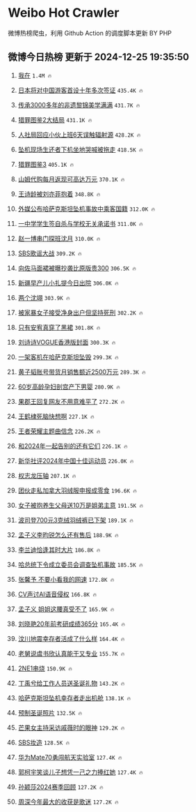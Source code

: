 # Weibo Hot Crawler 



微博热榜爬虫，利用 Github Action 的调度脚本更新 BY PHP 


## 微博今日热榜 更新于 2024-12-25 19:35:50 
1. [我在](https://s.weibo.com/weibo?q=%E6%88%91%E5%9C%A8&t=31&band_rank=1&Refer=top) `1.4M 🔥` 

1. [日本将对中国游客首设十年多次签证](https://s.weibo.com/weibo?q=%23%E6%97%A5%E6%9C%AC%E5%B0%86%E5%AF%B9%E4%B8%AD%E5%9B%BD%E6%B8%B8%E5%AE%A2%E9%A6%96%E8%AE%BE%E5%8D%81%E5%B9%B4%E5%A4%9A%E6%AC%A1%E7%AD%BE%E8%AF%81%23&t=31&band_rank=2&Refer=top) `435.4K 🔥` 

1. [传承3000多年的非遗黎锦美学满满](https://s.weibo.com/weibo?q=%23%E4%BC%A0%E6%89%BF3000%E5%A4%9A%E5%B9%B4%E7%9A%84%E9%9D%9E%E9%81%97%E9%BB%8E%E9%94%A6%E7%BE%8E%E5%AD%A6%E6%BB%A1%E6%BB%A1%23&t=31&band_rank=3&Refer=top) `431.7K 🔥` 

1. [猎罪图鉴2大结局](https://s.weibo.com/weibo?q=%E7%8C%8E%E7%BD%AA%E5%9B%BE%E9%89%B42%E5%A4%A7%E7%BB%93%E5%B1%80&t=31&band_rank=4&Refer=top) `431.1K 🔥` 

1. [人社局回应小伙上班6天误触辐射源](https://s.weibo.com/weibo?q=%23%E4%BA%BA%E7%A4%BE%E5%B1%80%E5%9B%9E%E5%BA%94%E5%B0%8F%E4%BC%99%E4%B8%8A%E7%8F%AD6%E5%A4%A9%E8%AF%AF%E8%A7%A6%E8%BE%90%E5%B0%84%E6%BA%90%23&t=31&band_rank=5&Refer=top) `428.2K 🔥` 

1. [坠机现场生还者下机坐地哭喊被拖走](https://s.weibo.com/weibo?q=%23%E5%9D%A0%E6%9C%BA%E7%8E%B0%E5%9C%BA%E7%94%9F%E8%BF%98%E8%80%85%E4%B8%8B%E6%9C%BA%E5%9D%90%E5%9C%B0%E5%93%AD%E5%96%8A%E8%A2%AB%E6%8B%96%E8%B5%B0%23&t=31&band_rank=6&Refer=top) `418.5K 🔥` 

1. [猎罪图鉴3](https://s.weibo.com/weibo?q=%E7%8C%8E%E7%BD%AA%E5%9B%BE%E9%89%B43&t=31&band_rank=7&Refer=top) `405.1K 🔥` 

1. [山姆代购每月返现可高达万元](https://s.weibo.com/weibo?q=%23%E5%B1%B1%E5%A7%86%E4%BB%A3%E8%B4%AD%E6%AF%8F%E6%9C%88%E8%BF%94%E7%8E%B0%E5%8F%AF%E9%AB%98%E8%BE%BE%E4%B8%87%E5%85%83%23&t=31&band_rank=8&Refer=top) `370.1K 🔥` 

1. [王诗龄被刘亦菲抱着](https://s.weibo.com/weibo?q=%23%E7%8E%8B%E8%AF%97%E9%BE%84%E8%A2%AB%E5%88%98%E4%BA%A6%E8%8F%B2%E6%8A%B1%E7%9D%80%23&t=31&band_rank=9&Refer=top) `348.8K 🔥` 

1. [外媒公布哈萨克斯坦坠机事故中乘客国籍](https://s.weibo.com/weibo?q=%23%E5%A4%96%E5%AA%92%E5%85%AC%E5%B8%83%E5%93%88%E8%90%A8%E5%85%8B%E6%96%AF%E5%9D%A6%E5%9D%A0%E6%9C%BA%E4%BA%8B%E6%95%85%E4%B8%AD%E4%B9%98%E5%AE%A2%E5%9B%BD%E7%B1%8D%23&t=31&band_rank=10&Refer=top) `312.0K 🔥` 

1. [一中学学生签自杀与学校无关承诺书](https://s.weibo.com/weibo?q=%23%E4%B8%80%E4%B8%AD%E5%AD%A6%E5%AD%A6%E7%94%9F%E7%AD%BE%E8%87%AA%E6%9D%80%E4%B8%8E%E5%AD%A6%E6%A0%A1%E6%97%A0%E5%85%B3%E6%89%BF%E8%AF%BA%E4%B9%A6%23&t=31&band_rank=11&Refer=top) `311.0K 🔥` 

1. [赵一博串门探班沈月](https://s.weibo.com/weibo?q=%23%E8%B5%B5%E4%B8%80%E5%8D%9A%E4%B8%B2%E9%97%A8%E6%8E%A2%E7%8F%AD%E6%B2%88%E6%9C%88%23&t=31&band_rank=12&Refer=top) `310.0K 🔥` 

1. [SBS歌谣大战](https://s.weibo.com/weibo?q=SBS%E6%AD%8C%E8%B0%A3%E5%A4%A7%E6%88%98&t=31&band_rank=13&Refer=top) `309.2K 🔥` 

1. [向佐马面裙被曝抄袭比原版贵300](https://s.weibo.com/weibo?q=%23%E5%90%91%E4%BD%90%E9%A9%AC%E9%9D%A2%E8%A3%99%E8%A2%AB%E6%9B%9D%E6%8A%84%E8%A2%AD%E6%AF%94%E5%8E%9F%E7%89%88%E8%B4%B5300%23&t=31&band_rank=14&Refer=top) `306.5K 🔥` 

1. [新疆早产儿小扎提今日出院](https://s.weibo.com/weibo?q=%23%E6%96%B0%E7%96%86%E6%97%A9%E4%BA%A7%E5%84%BF%E5%B0%8F%E6%89%8E%E6%8F%90%E4%BB%8A%E6%97%A5%E5%87%BA%E9%99%A2%23&t=31&band_rank=15&Refer=top) `306.0K 🔥` 

1. [两个沈翊](https://s.weibo.com/weibo?q=%E4%B8%A4%E4%B8%AA%E6%B2%88%E7%BF%8A&t=31&band_rank=16&Refer=top) `303.9K 🔥` 

1. [被家暴女子接受净身出户但坚持死刑](https://s.weibo.com/weibo?q=%23%E8%A2%AB%E5%AE%B6%E6%9A%B4%E5%A5%B3%E5%AD%90%E6%8E%A5%E5%8F%97%E5%87%80%E8%BA%AB%E5%87%BA%E6%88%B7%E4%BD%86%E5%9D%9A%E6%8C%81%E6%AD%BB%E5%88%91%23&t=31&band_rank=17&Refer=top) `302.2K 🔥` 

1. [只有安宥真穿了黑裙](https://s.weibo.com/weibo?q=%23%E5%8F%AA%E6%9C%89%E5%AE%89%E5%AE%A5%E7%9C%9F%E7%A9%BF%E4%BA%86%E9%BB%91%E8%A3%99%23&t=31&band_rank=18&Refer=top) `301.8K 🔥` 

1. [刘诗诗VOGUE香港版封面](https://s.weibo.com/weibo?q=%23%E5%88%98%E8%AF%97%E8%AF%97VOGUE%E9%A6%99%E6%B8%AF%E7%89%88%E5%B0%81%E9%9D%A2%23&t=31&band_rank=19&Refer=top) `300.3K 🔥` 

1. [一架客机在哈萨克斯坦坠毁](https://s.weibo.com/weibo?q=%23%E4%B8%80%E6%9E%B6%E5%AE%A2%E6%9C%BA%E5%9C%A8%E5%93%88%E8%90%A8%E5%85%8B%E6%96%AF%E5%9D%A6%E5%9D%A0%E6%AF%81%23&t=31&band_rank=20&Refer=top) `299.3K 🔥` 

1. [黄子韬账号带货月销售额近2500万元](https://s.weibo.com/weibo?q=%23%E9%BB%84%E5%AD%90%E9%9F%AC%E8%B4%A6%E5%8F%B7%E5%B8%A6%E8%B4%A7%E6%9C%88%E9%94%80%E5%94%AE%E9%A2%9D%E8%BF%912500%E4%B8%87%E5%85%83%23&t=31&band_rank=21&Refer=top) `289.3K 🔥` 

1. [60岁高龄孕妇剖宫产下男婴](https://s.weibo.com/weibo?q=%2360%E5%B2%81%E9%AB%98%E9%BE%84%E5%AD%95%E5%A6%87%E5%89%96%E5%AE%AB%E4%BA%A7%E4%B8%8B%E7%94%B7%E5%A9%B4%23&t=31&band_rank=22&Refer=top) `280.9K 🔥` 

1. [果郡王回复网友不用意难平了](https://s.weibo.com/weibo?q=%E6%9E%9C%E9%83%A1%E7%8E%8B%E5%9B%9E%E5%A4%8D%E7%BD%91%E5%8F%8B%E4%B8%8D%E7%94%A8%E6%84%8F%E9%9A%BE%E5%B9%B3%E4%BA%86&t=31&band_rank=23&Refer=top) `272.2K 🔥` 

1. [王鹤棣死脑快想啊](https://s.weibo.com/weibo?q=%23%E7%8E%8B%E9%B9%A4%E6%A3%A3%E6%AD%BB%E8%84%91%E5%BF%AB%E6%83%B3%E5%95%8A%23&t=31&band_rank=24&Refer=top) `227.1K 🔥` 

1. [王者荣耀主题曲信念](https://s.weibo.com/weibo?q=%23%E7%8E%8B%E8%80%85%E8%8D%A3%E8%80%80%E4%B8%BB%E9%A2%98%E6%9B%B2%E4%BF%A1%E5%BF%B5%23&t=31&band_rank=25&Refer=top) `226.2K 🔥` 

1. [和2024年一起告别的还有它们](https://s.weibo.com/weibo?q=%23%E5%92%8C2024%E5%B9%B4%E4%B8%80%E8%B5%B7%E5%91%8A%E5%88%AB%E7%9A%84%E8%BF%98%E6%9C%89%E5%AE%83%E4%BB%AC%23&t=31&band_rank=26&Refer=top) `226.1K 🔥` 

1. [新华社评2024年中国十佳运动员](https://s.weibo.com/weibo?q=%23%E6%96%B0%E5%8D%8E%E7%A4%BE%E8%AF%842024%E5%B9%B4%E4%B8%AD%E5%9B%BD%E5%8D%81%E4%BD%B3%E8%BF%90%E5%8A%A8%E5%91%98%23&t=31&band_rank=27&Refer=top) `226.0K 🔥` 

1. [权志龙压轴](https://s.weibo.com/weibo?q=%23%E6%9D%83%E5%BF%97%E9%BE%99%E5%8E%8B%E8%BD%B4%23&t=31&band_rank=28&Refer=top) `207.1K 🔥` 

1. [团伙走私加拿大羽绒服申报成零食](https://s.weibo.com/weibo?q=%23%E5%9B%A2%E4%BC%99%E8%B5%B0%E7%A7%81%E5%8A%A0%E6%8B%BF%E5%A4%A7%E7%BE%BD%E7%BB%92%E6%9C%8D%E7%94%B3%E6%8A%A5%E6%88%90%E9%9B%B6%E9%A3%9F%23&t=31&band_rank=29&Refer=top) `196.6K 🔥` 

1. [女子被抱养生父母送10万是姐弟主意](https://s.weibo.com/weibo?q=%23%E5%A5%B3%E5%AD%90%E8%A2%AB%E6%8A%B1%E5%85%BB%E7%94%9F%E7%88%B6%E6%AF%8D%E9%80%8110%E4%B8%87%E6%98%AF%E5%A7%90%E5%BC%9F%E4%B8%BB%E6%84%8F%23&t=31&band_rank=30&Refer=top) `191.5K 🔥` 

1. [波司登700元3克绒羽绒裤已下架](https://s.weibo.com/weibo?q=%23%E6%B3%A2%E5%8F%B8%E7%99%BB700%E5%85%833%E5%85%8B%E7%BB%92%E7%BE%BD%E7%BB%92%E8%A3%A4%E5%B7%B2%E4%B8%8B%E6%9E%B6%23&t=31&band_rank=31&Refer=top) `189.1K 🔥` 

1. [孟子义李昀锐怎么还有售后](https://s.weibo.com/weibo?q=%E5%AD%9F%E5%AD%90%E4%B9%89%E6%9D%8E%E6%98%80%E9%94%90%E6%80%8E%E4%B9%88%E8%BF%98%E6%9C%89%E5%94%AE%E5%90%8E&t=31&band_rank=32&Refer=top) `188.9K 🔥` 

1. [李兰迪恰逢其时大片](https://s.weibo.com/weibo?q=%23%E6%9D%8E%E5%85%B0%E8%BF%AA%E6%81%B0%E9%80%A2%E5%85%B6%E6%97%B6%E5%A4%A7%E7%89%87%23&t=31&band_rank=33&Refer=top) `186.8K 🔥` 

1. [哈总统下令成立委员会调查坠机事故](https://s.weibo.com/weibo?q=%23%E5%93%88%E6%80%BB%E7%BB%9F%E4%B8%8B%E4%BB%A4%E6%88%90%E7%AB%8B%E5%A7%94%E5%91%98%E4%BC%9A%E8%B0%83%E6%9F%A5%E5%9D%A0%E6%9C%BA%E4%BA%8B%E6%95%85%23&t=31&band_rank=34&Refer=top) `185.5K 🔥` 

1. [张馨予 不要小看我的网速](https://s.weibo.com/weibo?q=%E5%BC%A0%E9%A6%A8%E4%BA%88%20%E4%B8%8D%E8%A6%81%E5%B0%8F%E7%9C%8B%E6%88%91%E7%9A%84%E7%BD%91%E9%80%9F&t=31&band_rank=35&Refer=top) `172.8K 🔥` 

1. [CV声讨AI语音侵权](https://s.weibo.com/weibo?q=CV%E5%A3%B0%E8%AE%A8AI%E8%AF%AD%E9%9F%B3%E4%BE%B5%E6%9D%83&t=31&band_rank=36&Refer=top) `166.8K 🔥` 

1. [孟子义 姐姐这腰真受不了](https://s.weibo.com/weibo?q=%E5%AD%9F%E5%AD%90%E4%B9%89%20%E5%A7%90%E5%A7%90%E8%BF%99%E8%85%B0%E7%9C%9F%E5%8F%97%E4%B8%8D%E4%BA%86&t=31&band_rank=37&Refer=top) `165.9K 🔥` 

1. [刘晓艳20年前考研成绩365分](https://s.weibo.com/weibo?q=%E5%88%98%E6%99%93%E8%89%B320%E5%B9%B4%E5%89%8D%E8%80%83%E7%A0%94%E6%88%90%E7%BB%A9365%E5%88%86&t=31&band_rank=38&Refer=top) `165.4K 🔥` 

1. [汶川地震幸存者活成了什么样](https://s.weibo.com/weibo?q=%23%E6%B1%B6%E5%B7%9D%E5%9C%B0%E9%9C%87%E5%B9%B8%E5%AD%98%E8%80%85%E6%B4%BB%E6%88%90%E4%BA%86%E4%BB%80%E4%B9%88%E6%A0%B7%23&t=31&band_rank=39&Refer=top) `164.4K 🔥` 

1. [老舅说虞书欣认真能干又专业](https://s.weibo.com/weibo?q=%E8%80%81%E8%88%85%E8%AF%B4%E8%99%9E%E4%B9%A6%E6%AC%A3%E8%AE%A4%E7%9C%9F%E8%83%BD%E5%B9%B2%E5%8F%88%E4%B8%93%E4%B8%9A&t=31&band_rank=40&Refer=top) `155.7K 🔥` 

1. [2NE1串烧](https://s.weibo.com/weibo?q=2NE1%E4%B8%B2%E7%83%A7&t=31&band_rank=41&Refer=top) `150.9K 🔥` 

1. [丁禹兮给工作人员送圣诞礼物](https://s.weibo.com/weibo?q=%23%E4%B8%81%E7%A6%B9%E5%85%AE%E7%BB%99%E5%B7%A5%E4%BD%9C%E4%BA%BA%E5%91%98%E9%80%81%E5%9C%A3%E8%AF%9E%E7%A4%BC%E7%89%A9%23&t=31&band_rank=42&Refer=top) `143.2K 🔥` 

1. [哈萨克斯坦坠机幸存者走出机舱](https://s.weibo.com/weibo?q=%23%E5%93%88%E8%90%A8%E5%85%8B%E6%96%AF%E5%9D%A6%E5%9D%A0%E6%9C%BA%E5%B9%B8%E5%AD%98%E8%80%85%E8%B5%B0%E5%87%BA%E6%9C%BA%E8%88%B1%23&t=31&band_rank=43&Refer=top) `138.1K 🔥` 

1. [预制圣诞照片](https://s.weibo.com/weibo?q=%E9%A2%84%E5%88%B6%E5%9C%A3%E8%AF%9E%E7%85%A7%E7%89%87&t=31&band_rank=44&Refer=top) `132.5K 🔥` 

1. [芒果女主持采访戚薇时的眼神](https://s.weibo.com/weibo?q=%E8%8A%92%E6%9E%9C%E5%A5%B3%E4%B8%BB%E6%8C%81%E9%87%87%E8%AE%BF%E6%88%9A%E8%96%87%E6%97%B6%E7%9A%84%E7%9C%BC%E7%A5%9E&t=31&band_rank=45&Refer=top) `129.2K 🔥` 

1. [SBS妆造](https://s.weibo.com/weibo?q=SBS%E5%A6%86%E9%80%A0&t=31&band_rank=46&Refer=top) `128.5K 🔥` 

1. [华为Mate70勇闯航天实验室](https://s.weibo.com/weibo?q=%23%E5%8D%8E%E4%B8%BAMate70%E5%8B%87%E9%97%AF%E8%88%AA%E5%A4%A9%E5%AE%9E%E9%AA%8C%E5%AE%A4%23&t=31&band_rank=47&Refer=top) `127.4K 🔥` 

1. [郭柯宇笑谈儿子想凭一己之力捧红她](https://s.weibo.com/weibo?q=%E9%83%AD%E6%9F%AF%E5%AE%87%E7%AC%91%E8%B0%88%E5%84%BF%E5%AD%90%E6%83%B3%E5%87%AD%E4%B8%80%E5%B7%B1%E4%B9%8B%E5%8A%9B%E6%8D%A7%E7%BA%A2%E5%A5%B9&t=31&band_rank=48&Refer=top) `127.4K 🔥` 

1. [孙颖莎2024赛季回顾](https://s.weibo.com/weibo?q=%23%E5%AD%99%E9%A2%96%E8%8E%8E2024%E8%B5%9B%E5%AD%A3%E5%9B%9E%E9%A1%BE%23&t=31&band_rank=49&Refer=top) `127.2K 🔥` 

1. [周深今年最大的收获是歌迷](https://s.weibo.com/weibo?q=%23%E5%91%A8%E6%B7%B1%E4%BB%8A%E5%B9%B4%E6%9C%80%E5%A4%A7%E7%9A%84%E6%94%B6%E8%8E%B7%E6%98%AF%E6%AD%8C%E8%BF%B7%23&t=31&band_rank=50&Refer=top) `127.2K 🔥` 

